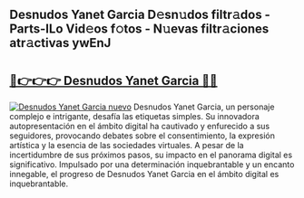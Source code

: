 ## Desnudos Yanet Garcia D𝚎sn𝚞dos filtr𝚊dos - Parts-ILo Vid𝚎os f𝚘tos - N𝚞evas filtr𝚊ciones atr𝚊ctivas ywEnJ

# <h2><a href="http://mb2b8x.tromn.icu/?c=Desnudos+Yanet+Garcia">🔗👉👉👉 Desnudos Yanet Garcia 🔗🔗</a></h2>

[![Desnudos Yanet Garcia nuevo](https://i.imgur.com/pEAQMta.gif)](http://mb2b8x.tromn.icu/?c=Desnudos+Yanet+Garcia)
Desnudos Yanet Garcia, un personaje complejo e intrigante, desafía las etiquetas simples. Su innovadora autopresentación en el ámbito digital ha cautivado y enfurecido a sus seguidores, provocando debates sobre el consentimiento, la expresión artística y la esencia de las sociedades virtuales. A pesar de la incertidumbre de sus próximos pasos, su impacto en el panorama digital es significativo. Impulsado por una determinación inquebrantable y un encanto innegable, el progreso de Desnudos Yanet Garcia en el ámbito digital es inquebrantable.
